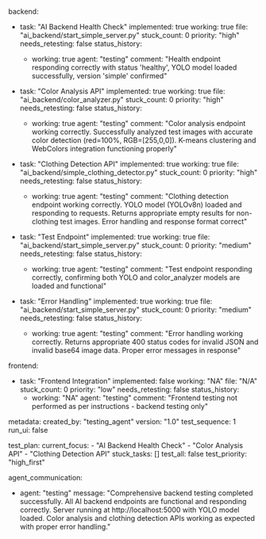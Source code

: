 backend:
  - task: "AI Backend Health Check"
    implemented: true
    working: true
    file: "ai_backend/start_simple_server.py"
    stuck_count: 0
    priority: "high"
    needs_retesting: false
    status_history:
      - working: true
        agent: "testing"
        comment: "Health endpoint responding correctly with status 'healthy', YOLO model loaded successfully, version 'simple' confirmed"

  - task: "Color Analysis API"
    implemented: true
    working: true
    file: "ai_backend/color_analyzer.py"
    stuck_count: 0
    priority: "high"
    needs_retesting: false
    status_history:
      - working: true
        agent: "testing"
        comment: "Color analysis endpoint working correctly. Successfully analyzed test images with accurate color detection (red=100%, RGB=[255,0,0]). K-means clustering and WebColors integration functioning properly"

  - task: "Clothing Detection API"
    implemented: true
    working: true
    file: "ai_backend/simple_clothing_detector.py"
    stuck_count: 0
    priority: "high"
    needs_retesting: false
    status_history:
      - working: true
        agent: "testing"
        comment: "Clothing detection endpoint working correctly. YOLO model (YOLOv8n) loaded and responding to requests. Returns appropriate empty results for non-clothing test images. Error handling and response format correct"

  - task: "Test Endpoint"
    implemented: true
    working: true
    file: "ai_backend/start_simple_server.py"
    stuck_count: 0
    priority: "medium"
    needs_retesting: false
    status_history:
      - working: true
        agent: "testing"
        comment: "Test endpoint responding correctly, confirming both YOLO and color_analyzer models are loaded and functional"

  - task: "Error Handling"
    implemented: true
    working: true
    file: "ai_backend/start_simple_server.py"
    stuck_count: 0
    priority: "medium"
    needs_retesting: false
    status_history:
      - working: true
        agent: "testing"
        comment: "Error handling working correctly. Returns appropriate 400 status codes for invalid JSON and invalid base64 image data. Proper error messages in response"

frontend:
  - task: "Frontend Integration"
    implemented: false
    working: "NA"
    file: "N/A"
    stuck_count: 0
    priority: "low"
    needs_retesting: false
    status_history:
      - working: "NA"
        agent: "testing"
        comment: "Frontend testing not performed as per instructions - backend testing only"

metadata:
  created_by: "testing_agent"
  version: "1.0"
  test_sequence: 1
  run_ui: false

test_plan:
  current_focus:
    - "AI Backend Health Check"
    - "Color Analysis API"
    - "Clothing Detection API"
  stuck_tasks: []
  test_all: false
  test_priority: "high_first"

agent_communication:
  - agent: "testing"
    message: "Comprehensive backend testing completed successfully. All AI backend endpoints are functional and responding correctly. Server running at http://localhost:5000 with YOLO model loaded. Color analysis and clothing detection APIs working as expected with proper error handling."